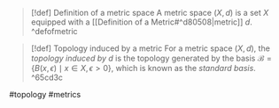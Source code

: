 >[!def] Definition of a metric space
>A metric space $(X,d)$ is a set $X$ equipped with a [[Definition of a Metric#^d80508|metric]] $d$. ^defofmetric

>[!def] Topology induced by a metric
>For a metric space $(X,d)$, the *topology induced by $d$* is the topology generated by the basis $\mathcal{B} = \{B(x,\epsilon) \mid x \in X, \epsilon > 0\}$, which is known as the *standard basis*. ^65cd3c

#topology #metrics